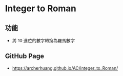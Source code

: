 # Integer to Roman

## 功能
* 將 10 進位的數字轉換為羅馬數字

## GitHub Page
* https://archerhuang.github.io/AC/Integer_to_Roman/